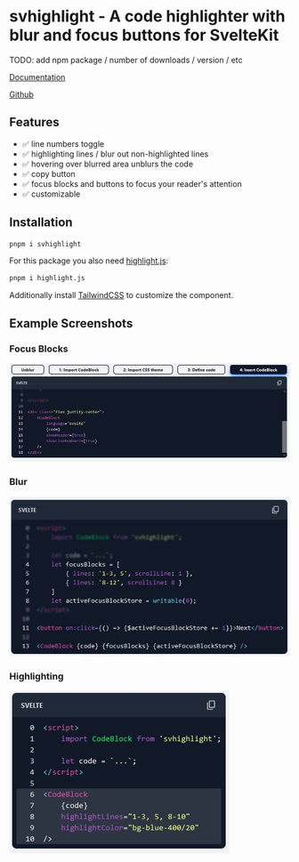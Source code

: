 # svhighlight - A code highlighter with blur and focus buttons for SvelteKit

TODO: add npm package / number of downloads / version / etc

[Documentation]()

[Github](https://github.com/bennymi/svhighlight)

##  Features

- ✅ line numbers toggle
- ✅ highlighting lines / blur out non-highlighted lines
- ✅ hovering over blurred area unblurs the code
- ✅ copy button
- ✅ focus blocks and buttons to focus your reader's attention
- ✅ customizable

## Installation

```bash
pnpm i svhighlight
```

For this package you also need [highlight.js](https://www.npmjs.com/package/highlight.js?activeTab=readme):

```bash
pnpm i highlight.js
```

Additionally install [TailwindCSS](https://tailwindcss.com/docs/guides/sveltekit) to customize the component.

## Example Screenshots

### Focus Blocks

![Focus Blocks](static/focus%20blocks.jpg)

### Blur

![Blur](./static/example.jpg)

### Highlighting

![Highlighting](static/highlight.jpg)